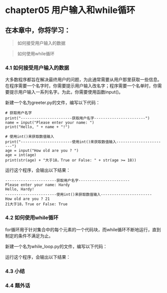# chapter05 用户输入和while循环

## 在本章中，你将学习：

> 如何接受用户输入的数据

> 如何使用while循环

### 4.1 如何接受用户输入的数据

大多数程序都旨在解决最终用户的问题，为此通常需要从用户那里获取一些信息。在程序需要一个名字时，你需要提示用户输入改名字；程序需要一个名单时，你需要提示用户输入一系列名字。为此，你需要使用函数input()。

新建一个名为greeter.py的文件，编写以下代码：

	# 获取用户名字
	print("-----------------------获取用户名字-----------------------")
	name = input("Please enter your name: ")
	print("Hello, " + name + "!")
	
	# 使用int()来获取数值输入
	print("-----------------------使用int()来获取数值输入-----------------------")
	age = input("How old are you ? ")
	age = int(age)
	print(str(age) + "大于18，True or False: " + str(age >= 18))

运行这个程序，会输出以下结果：

	-----------------------获取用户名字-----------------------
	Please enter your name: Hardy
	Hello, Hardy!
	-----------------------使用int()来获取数值输入-----------------------
	How old are you ? 21
	21大于18，True or False: True

### 4.2 如何使用while循环

for循环用于针对集合中的每个元素的一个代码块，而while循环不断地运行，直到制定的条件不满足为止。

新建一个名为while_loop.py的文件，编写以下代码：



运行这个程序，会输出以下结果：



### 4.3 小结



### 4.4 题外话

